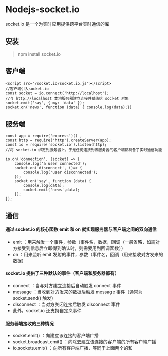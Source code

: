 # Nodejs-socket.io
socket.io 是一个为实时应用提供跨平台实时通信的库

## 安装
> npm install socket.io

## 客户端
```
<script src="/socket.io/socket.io.js"></script>   
//客户端引入socket.io
const socket = io.connect('http://localhost');
//与 http://localhost 本地服务器建立连接并赋值给 socket 对象
socket.emit('say', { my: 'data' }); 
socket.on('news', function (data) { console.log(data);})
```
## 服务端
```
const app = require('express')() , 
const http = require('http').createServer(app);
const io = require('socket.io').listen(http);
//将 socket.io 绑定到服务器上，于是任何连接到该服务器的客户端都具备了实时通信功能

io.on('connection', (socket) => {
    console.log('a user connected');
    socket.on('disconnect', ()=> {
        console.log('user disconnected');
    });
    socket.on('say', function (data) { 
        console.log(data);
        socket.emit('news',data);
    });
});
```
## 通信
#### 通过 socket.io 的核心函数 emit 和 on 就实现服务器与客户端之间的双向通信
- emit ：用来触发一个事件，参数（事件名，数据，回调（一般省略，如需对方接受到信息后立即得到确认时，则需要用到回调函数））
- on ：用来监听 emit 发射的事件，参数（事件名，回调（用来接收对方发来的数据）
#### socket.io 提供了三种默认的事件（客户端和服务器都有）
- connect ：当与对方建立连接后自动触发 connect 事件
- message ：当收到对方发来的数据后触发 message 事件（通常为 socket.send() 触发）
- disconnect ：当对方关闭连接后触发 disconnect 事件 
- 此外，socket.io 还支持自定义事件
#### 服务器端接收的三种情况
- socket.emit() ：向建立该连接的客户端广播
- socket.broadcast.emit() ：向除去建立该连接的客户端的所有客户端广播
- io.sockets.emit() ：向所有客户端广播，等同于上面两个的和
